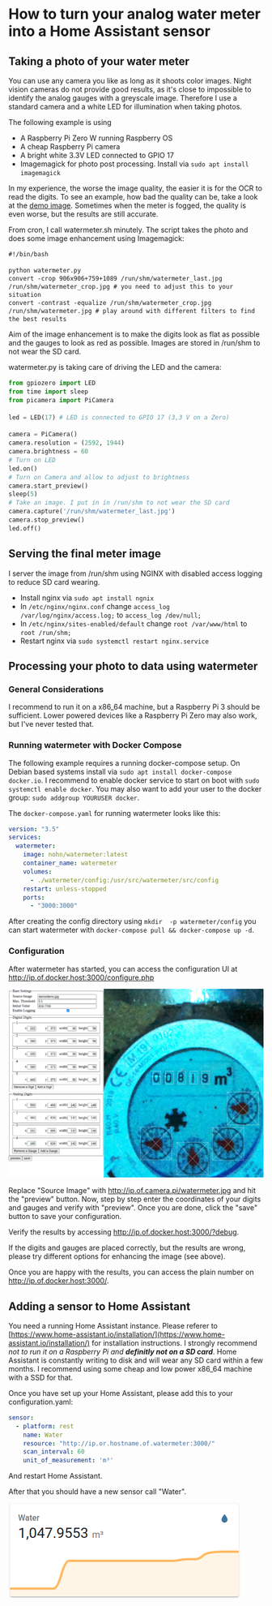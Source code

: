 # How to turn your analog water meter into a Home Assistant sensor

## Taking a photo of your water meter

You can use any camera you like as long as it shoots color images. Night vision cameras do not provide good results, as it's close to impossible to identify the analog gauges with a greyscale image. Therefore I use a standard camera and a white LED for illumination when taking photos. 

The following example is using

* A Raspberry Pi Zero W running Raspberry OS
* A cheap Raspberry Pi camera
* A bright white 3.3V LED connected to GPIO 17
* Imagemagick for photo post processing. Install via ```sudo apt install imagemagick```

In my experience, the worse the image quality, the easier it is for the OCR to read the digits. To see an example, how bad the quality can be, take a look at the [demo image](../src/demo/demo.jpg). Sometimes when the meter is fogged, the quality is even worse, but the results are still accurate.

From cron, I call watermeter.sh minutely. The script takes the photo and does some image enhancement using Imagemagick:

```shell
#!/bin/bash

python watermeter.py
convert -crop 906x906+759+1089 /run/shm/watermeter_last.jpg /run/shm/watermeter_crop.jpg # you need to adjust this to your situation
convert -contrast -equalize /run/shm/watermeter_crop.jpg /run/shm/watermeter.jpg # play around with different filters to find the best results
```

Aim of the image enhancement is to make the digits look as flat as possible and the gauges to look as red as possible.  Images are stored in /run/shm to not wear the SD card.

watermeter.py is taking care of driving the LED and the camera:

```python
from gpiozero import LED
from time import sleep
from picamera import PiCamera

led = LED(17) # LED is connected to GPIO 17 (3,3 V on a Zero)
    
camera = PiCamera()
camera.resolution = (2592, 1944)
camera.brightness = 60
# Turn on LED
led.on() 
# Turn on Camera and allow to adjust to brightness
camera.start_preview()
sleep(5)
# Take an image. I put in in /run/shm to not wear the SD card
camera.capture('/run/shm/watermeter_last.jpg')
camera.stop_preview()
led.off()
```

## Serving the final meter image

I server the image from /run/shm using NGINX with disabled access logging to reduce SD card wearing.

* Install nginx via ```sudo apt install ngnix```
* In ```/etc/nginx/nginx.conf``` change ```access_log /var/log/nginx/access.log;``` to ```access_log /dev/null;```
* In ```/etc/nginx/sites-enabled/default``` change ```root /var/www/html``` to ```root /run/shm;```
* Restart nginx via ```sudo systemctl restart nginx.service```

## Processing your photo to data using watermeter

### General Considerations

I recommend to run it on a x86_64 machine, but a Raspberry Pi 3 should be sufficient. Lower powered devices like a Raspberry Pi Zero may also work, but I've never tested that.

### Running watermeter with Docker Compose

The following example requires a running docker-compose setup. On Debian based systems install via ```sudo apt install docker-compose docker.io```. I recommend to enable docker service to start on boot with ```sudo systemctl enable docker```. You may also want to add your user to the docker group: ```sudo addgroup YOURUSER docker```.

The ```docker-compose.yaml``` for running watermeter looks like this:

```yaml
version: "3.5"
services:
  watermeter:
    image: nohn/watermeter:latest
    container_name: watermeter
    volumes:
      - ./watermeter/config:/usr/src/watermeter/src/config
    restart: unless-stopped
    ports:
      - "3000:3000"
```

After creating the config directory using ```mkdir  -p watermeter/config``` you can start watermeter with ```docker-compose pull && docker-compose up -d```.

### Configuration

After watermeter has started, you can access the configuration UI at http://ip.of.docker.host:3000/configure.php

![Configuration GUI Screenshot](configure.png)

Replace "Source Image" with http://ip.of.camera.pi/watermeter.jpg and hit the "preview" button. Now, step by step enter the coordinates of your digits and gauges and verify with "preview". Once you are done, click the "save" button to save your configuration.

Verify the results by accessing http://ip.of.docker.host:3000/?debug.

If the digits and gauges are placed correctly, but the results are wrong, please try different options for enhancing the image (see above).

Once you are happy with the results, you can access the plain number on http://ip.of.docker.host:3000/.

## Adding a sensor to Home Assistant

You need a running Home Assistant instance. Please referer to [https://www.home-assistant.io/installation/](https://www.home-assistant.io/installation/) for installation instructions. I strongly recommend _not to run it on a Raspberry Pi and <b>definitly not on a SD card</b>_. Home Assistant is constantly writing to disk and will wear any SD card within a few months. I recommend using some cheap and low power x86_64 machine with a SSD for that.  

Once you have set up your Home Assistant, please add this to your configuration.yaml: 

```yaml
sensor:
  - platform: rest
    name: Water
    resource: "http://ip.or.hostname.of.watermeter:3000/"
    scan_interval: 60
    unit_of_measurement: 'm³'
```

And restart Home Assistant.

After that you should have a new sensor call "Water".

![Home Assistant Dashboard](hass.png)
